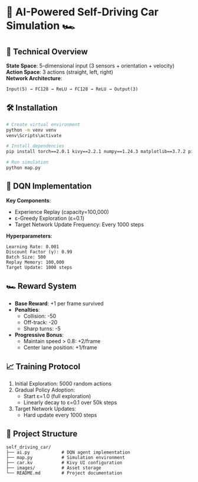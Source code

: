 # 🚗 AI-Powered Self-Driving Car Simulation 🏎️  

## 📌 Technical Overview  
**State Space**: 5-dimensional input (3 sensors + orientation + velocity)  
**Action Space**: 3 actions (straight, left, right)  
**Network Architecture**:  
```
Input(5) → FC128 → ReLU → FC128 → ReLU → Output(3)
```

## 🛠️ Installation  
```bash
# Create virtual environment
python -m venv venv
venv\Scripts\activate

# Install dependencies
pip install torch==2.0.1 kivy==2.2.1 numpy==1.24.3 matplotlib==3.7.2 pillow==10.0.0

# Run simulation
python map.py
```

## 🧠 DQN Implementation  
**Key Components**:  
- Experience Replay (capacity=100,000)  
- ε-Greedy Exploration (ε=0.1)  
- Target Network Update Frequency: Every 1000 steps  

**Hyperparameters**:  
```
Learning Rate: 0.001  
Discount Factor (γ): 0.99  
Batch Size: 500  
Replay Memory: 100,000  
Target Update: 1000 steps
```

## 🏎️ Reward System  
- **Base Reward**: +1 per frame survived  
- **Penalties**:  
  - Collision: -50  
  - Off-track: -20  
  - Sharp turns: -5  
- **Progressive Bonus**:  
  - Maintain speed > 0.8: +2/frame  
  - Center lane position: +1/frame

## 📈 Training Protocol  
1. Initial Exploration: 5000 random actions  
2. Gradual Policy Adoption:  
   - Start ε=1.0 (full exploration)  
   - Linearly decay to ε=0.1 over 50k steps  
3. Target Network Updates:  
   - Hard update every 1000 steps  

## 📂 Project Structure  
```
self_driving_car/
├── ai.py            # DQN agent implementation
├── map.py           # Simulation environment
├── car.kv           # Kivy UI configuration
├── images/          # Asset storage
└── README.md        # Project documentation
```

